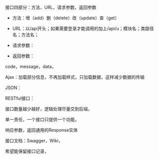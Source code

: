 接口四部分：方法，URL，请求参数，返回参数

- 方法：增（add）删（delete）改（update）查（get）
- URL：以/api开头；如果需要登录才能调用的加上/api/u；模块名；类路径名；方法名；
- 请求参数：



- 返回参数：

code，message，data，

Ajax：加载部分信息，不再加载样式，只加载数据，这样减少数据的传输

JSON：

RESTful接口：

接口数量越少越好，逻辑处理尽量交到后端，

单一责任，一个接口只提供一个功能。



响应参数，返回通用的Response实体







接口文档：Swagger，Wiki，

希望能保留接口记录，